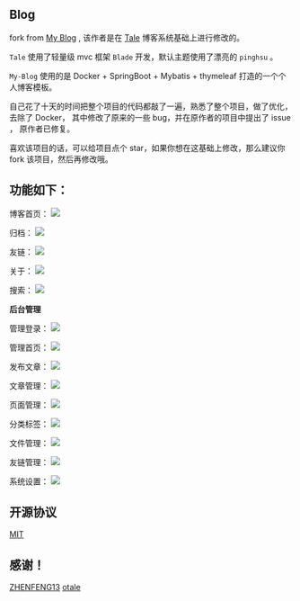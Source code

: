 ## Blog

fork from [My Blog](https://github.com/ZHENFENG13/My-Blog) , 该作者是在 [Tale](https://github.com/otale/tale) 博客系统基础上进行修改的。

`Tale` 使用了轻量级 mvc 框架 `Blade` 开发，默认主题使用了漂亮的 `pinghsu` 。

`My-Blog` 使用的是 Docker + SpringBoot + Mybatis + thymeleaf 打造的一个个人博客模板。

自己花了十天的时间把整个项目的代码都敲了一遍，熟悉了整个项目，做了优化，去除了 Docker，
其中修改了原来的一些 bug，并在原作者的项目中提出了 issue ， 原作者已修复。

喜欢该项目的话，可以给项目点个 star，如果你想在这基础上修改，那么建议你 fork 该项目，然后再修改哦。

## 功能如下：

 博客首页：
 ![](img/index.png)

 归档：
 ![](img/metas.png)

 友链：
 ![](img/links.png)
 
 关于：
 ![](img/about.png)
 
 搜索：
 ![](img/search.png)
 
 **后台管理**
 
 管理登录：
 ![](img/admin-login.png)
 
 管理首页：
 ![](img/admin-index.png)
 
 发布文章：
 ![](img/admin-publish.png)
 
 文章管理：
 ![](img/admin-article.png)
 
 页面管理：
 ![](img/admin-pages.png)
 
 分类标签：
 ![](img/admin-category.png)
 
 文件管理：
 ![](img/admin-upload.png)
  
 友链管理：
 ![](img/admin-links.png)
   
 系统设置：
 ![](img/admin-setting.png)
 
## 开源协议

[MIT](./LICENSE)

## 感谢！
[ZHENFENG13](https://github.com/ZHENFENG13)
[otale](https://github.com/otale)
